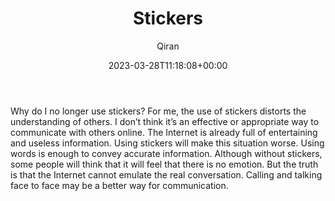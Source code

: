 ﻿---
title: Stickers
author: Qiran
type: post
date: 2023-03-28T11:18:08+00:00
aliases: ["/stickers/"]
tags:
  - Internet

---
Why do I no longer use stickers? For me, the use of stickers distorts the understanding of others. I don&#8217;t think it&#8217;s an effective or appropriate way to communicate with others online. The Internet is already full of entertaining and useless information. Using stickers will make this situation worse. Using words is enough to convey accurate information. Although without stickers, some people will think that it will feel that there is no emotion. But the truth is that the Internet cannot emulate the real conversation. Calling and talking face to face may be a better way for communication.

